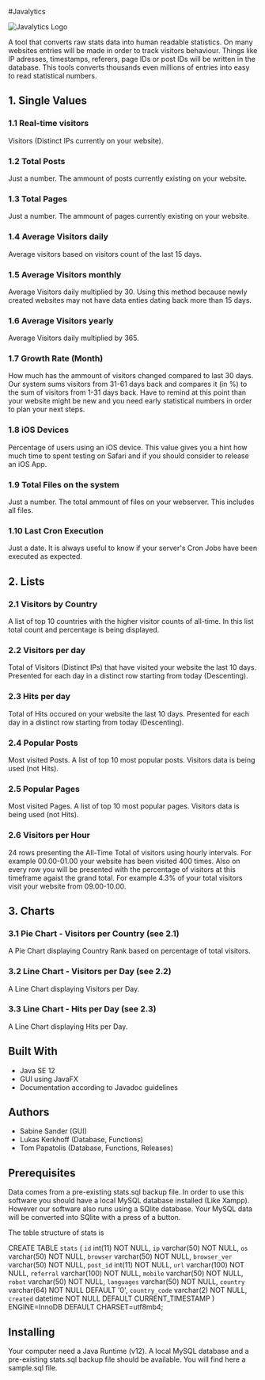 #Javalytics

![Javalytics Logo](https://github.com/tomsnews/javalytics/blob/master/Javalytics.jpg)

A tool that converts raw stats data into human readable statistics.
On many websites entries will be made in order to track visitors behaviour.
Things like IP adresses, timestamps, referers, page IDs or post IDs will be written in the database.
This tools converts thousands even millions of entries into easy to read statistical numbers.

## 1. Single Values

### 1.1 Real-time visitors
Visitors (Distinct IPs currently on your website).

### 1.2 Total Posts
Just a number. The ammount of posts currently existing on your website.

### 1.3 Total Pages
Just a number. The ammount of pages currently existing on your website.

### 1.4 Average Visitors daily
Average visitors based on visitors count of the last 15 days.

### 1.5 Average Visitors monthly
Average Visitors daily multiplied by 30.
Using this method because newly created websites may not have data enties dating back more than 15 days.

### 1.6 Average Visitors yearly
Average Visitors daily multiplied by 365.

### 1.7 Growth Rate (Month)
How much has the ammount of visitors changed compared to last 30 days.
Our system sums visitors from 31-61 days back and compares it (in %) to the sum of visitors from 1-31 days back.
Have to remind at this point than your website might be new and you need early statistical numbers in order to plan your next steps.

### 1.8 iOS Devices
Percentage of users using an iOS device. This value gives you a hint how much time to spent testing on Safari and if you should consider to release an iOS App.

### 1.9 Total Files on the system
Just a number. The total ammount of files on your webserver. This includes all files.

### 1.10 Last Cron Execution
Just a date. It is always useful to know if your server's Cron Jobs have been executed as expected.

## 2. Lists

### 2.1 Visitors by Country
A list of top 10 countries with the higher visitor counts of all-time.
In this list total count and percentage is being displayed.

### 2.2 Visitors per day
Total of Visitors (Distinct IPs) that have visited your website the last 10 days.
Presented for each day in a distinct row starting from today (Descenting).

### 2.3 Hits per day
Total of Hits occured on your website the last 10 days.
Presented for each day in a distinct row starting from today (Descenting).

### 2.4 Popular Posts
Most visited Posts. A list of top 10 most popular posts. Visitors data is being used (not Hits).

### 2.5 Popular Pages
Most visited Pages. A list of top 10 most popular pages. Visitors data is being used (not Hits).

### 2.6 Visitors per Hour
24 rows presenting the All-Time Total of visitors using hourly intervals. For example 00.00-01.00 your website has been visited 400 times.
Also on every row you will be presented with the percentage of visitors at this timeframe agaist the grand total.
For example 4.3% of your total visitors visit your website from 09.00-10.00.

## 3. Charts

### 3.1 Pie Chart - Visitors per Country (see 2.1)
A Pie Chart displaying Country Rank based on percentage of total visitors.

### 3.2 Line Chart - Visitors per Day (see 2.2)
A Line Chart displaying Visitors per Day.

### 3.3 Line Chart - Hits per Day (see 2.3)
A Line Chart displaying Hits per Day.

## Built With
* Java SE 12
* GUI using JavaFX
* Documentation according to Javadoc guidelines

## Authors
* Sabine Sander (GUI)
* Lukas Kerkhoff (Database, Functions)
* Tom Papatolis (Database, Functions, Releases)

## Prerequisites
Data comes from a pre-existing stats.sql backup file. In order to use this software you should have a local MySQL database installed (Like Xampp).
However our software also runs using a SQlite database. Your MySQL data will be converted into SQlite with a press of a button.

The table structure of stats is 

CREATE TABLE `stats` (
  `id` int(11) NOT NULL,
  `ip` varchar(50) NOT NULL,
  `os` varchar(50) NOT NULL,
  `browser` varchar(50) NOT NULL,
  `browser_ver` varchar(50) NOT NULL,
  `post_id` int(11) NOT NULL,
  `url` varchar(100) NOT NULL,
  `referral` varchar(100) NOT NULL,
  `mobile` varchar(50) NOT NULL,
  `robot` varchar(50) NOT NULL,
  `languages` varchar(50) NOT NULL,
  `country` varchar(64) NOT NULL DEFAULT '0',
  `country_code` varchar(2) NOT NULL,
  `created` datetime NOT NULL DEFAULT CURRENT_TIMESTAMP
) ENGINE=InnoDB DEFAULT CHARSET=utf8mb4;

## Installing
Your computer need a Java Runtime (v12). A local MySQL database and a pre-existing stats.sql backup file should be available.
You will find here a sample.sql file.
